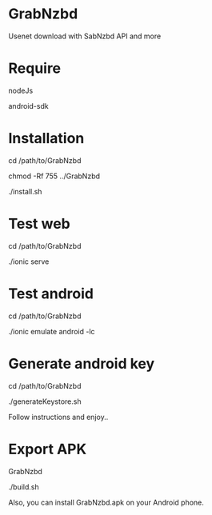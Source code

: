 # GrabNzbd
Usenet download with SabNzbd API and more

# Require

nodeJs

android-sdk

# Installation

cd /path/to/GrabNzbd

chmod -Rf 755 ../GrabNzbd

./install.sh

# Test web
cd /path/to/GrabNzbd

./ionic serve

# Test android
cd /path/to/GrabNzbd

./ionic emulate android -lc

# Generate android key
cd /path/to/GrabNzbd

./generateKeystore.sh

Follow instructions and enjoy..

# Export APK
GrabNzbd

./build.sh

Also, you can install GrabNzbd.apk on your Android phone.
